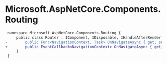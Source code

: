 # Microsoft.AspNetCore.Components.Routing

``` diff
 namespace Microsoft.AspNetCore.Components.Routing {
     public class Router : IComponent, IDisposable, IHandleAfterRender {
-        public Func<NavigationContext, Task> OnNavigateAsync { get; set; }
+        public EventCallback<NavigationContext> OnNavigateAsync { get; set; }
     }
 }
```

